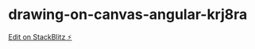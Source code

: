 # drawing-on-canvas-angular-krj8ra

[Edit on StackBlitz ⚡️](https://stackblitz.com/edit/drawing-on-canvas-angular-krj8ra)